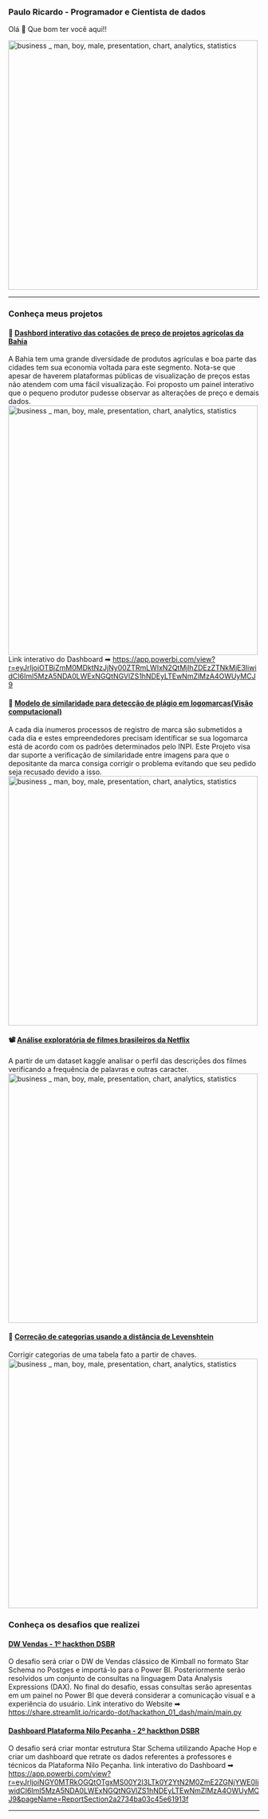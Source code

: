 ### Paulo Ricardo - Programador e Cientista de dados

Olá 👋
Que bom ter você aqui!!


<img alt="business _ man, boy, male, presentation, chart, analytics, statistics" src="https://user-images.githubusercontent.com/48892066/222276281-28c37426-9086-40c7-a31d-2b397dc0dab4.png" style="width: 500px;" >
</img>

---

### Conheça meus projetos

#### 🌽 [Dashbord interativo das cotações de preço de projetos agrícolas da Bahia](https://github.com/ricardo-dot/Cotacao_seagri_ba)
A Bahia tem uma grande diversidade de produtos agrículas e boa parte das cidades tem sua economia voltada para este segmento. Nota-se que apesar de haverem plataformas públicas de visualização de preços estas não atendem com uma fácil visualização. Foi proposto um painel interativo que o pequeno produtor pudesse observar as alterações de preço e demais dados.
<br>
<img alt="business _ man, boy, male, presentation, chart, analytics, statistics" src="https://user-images.githubusercontent.com/48892066/148829846-97ef37d6-b437-4254-8c23-ea2845f677c3.gif" style="width: 500px;" >
</img>
<br>
Link interativo do Dashboard ➡ https://app.powerbi.com/view?r=eyJrIjoiOTBjZmM0MDktNzJjNy00ZTRmLWIxN2QtMjlhZDEzZTNkMjE3IiwidCI6ImI5MzA5NDA0LWExNGQtNGVlZS1hNDEyLTEwNmZlMzA4OWUyMCJ9

#### 📝 [Modelo de similaridade para detecção de plágio em logomarcas(Visão computacional)](https://github.com/ricardo-dot/plagiarism_predictive_model_logos)
A cada dia inumeros processos de registro de marca são submetidos a cada dia e estes empreendedores precisam identificar se sua logomarca está de acordo com os padrões determinados pelo INPI. Este Projeto visa dar suporte a verificação de similaridade entre imagens para que o depositante da marca consiga corrigir o problema evitando que seu pedido seja recusado devido a isso.
<br>
<img alt="business _ man, boy, male, presentation, chart, analytics, statistics" src="https://user-images.githubusercontent.com/48892066/162629471-e2672ee6-824e-43c4-92c8-7fa42c40dc3f.png" style="width: 500px;" >
</img>

#### 📽️ [Análise exploratória de filmes brasileiros da Netflix](https://github.com/ricardotwt/exploratory-analysis-movies-br)
A partir de um dataset kaggle analisar o perfil das descriçṍes dos filmes verificando a frequência de palavras e outras caracter.
<br>
<img alt="business _ man, boy, male, presentation, chart, analytics, statistics" src="https://user-images.githubusercontent.com/48892066/222279125-f5b191de-e2de-4343-82d4-b7a33ec3c1e2.png" style="width: 500px;" >
</img>

#### 📜 [Correção de categorias usando a distância de Levenshtein](https://github.com/paulonneves/levenshtein-groupby-keyvalue/blob/main/main.ipynb)
Corrigir categorias de uma tabela fato a partir de chaves.
<br>
<img alt="business _ man, boy, male, presentation, chart, analytics, statistics" src="https://user-images.githubusercontent.com/48892066/222280621-c6f8f8e9-4d63-4292-a1f4-c9cc60882289.png" style="width: 500px;" >
</img>


### Conheça os desafios que realizei

#### [DW Vendas - 1º hackthon DSBR](https://github.com/ricardo-dot/hackathon_01_dash)
O desafio será criar o DW de Vendas clássico de Kimball no formato Star Schema no Postges e importá-lo para o Power BI. Posteriormente serão resolvidos um conjunto de consultas na linguagem Data Analysis Expressions (DAX). No final do desafio, essas consultas serão apresentas em um painel no Power BI que deverá considerar a comunicação visual e a experiência do usuário.
Link interativo do Website ➡ https://share.streamlit.io/ricardo-dot/hackathon_01_dash/main/main.py

#### [Dashboard Plataforma Nilo Peçanha - 2º hackthon DSBR](https://github.com/ricardotwt/cyberchase_Hackathon_02)
O desafio será criar montar estrutura Star Schema utilizando Apache Hop e criar um dashboard que retrate os dados referentes a professores e técnicos da Plataforma Nilo Peçanha.
link interativo do Dashboard ➡ https://app.powerbi.com/view?r=eyJrIjoiNGY0MTRkOGQtOTgxMS00Y2I3LTk0Y2YtN2M0ZmE2ZGNjYWE0IiwidCI6ImI5MzA5NDA0LWExNGQtNGVlZS1hNDEyLTEwNmZlMzA4OWUyMCJ9&pageName=ReportSection2a2734ba03c45e61913f

---
